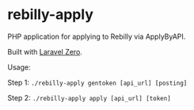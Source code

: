 # rebilly-apply

PHP application for applying to Rebilly via ApplyByAPI.

Built with [Laravel Zero](https://laravel-zero.com).

Usage:

Step 1: `./rebilly-apply gentoken [api_url] [posting]`

Step 2: `./rebilly-apply apply [api_url] [token]`

